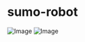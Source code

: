 # sumo-robot
![Image](https://github.com/user-attachments/assets/fc81ef55-ae2b-4b1a-9630-5a3b144b4162)
![Image](https://github.com/user-attachments/assets/b7f8d455-49f8-464d-83ea-33ee16ec9af7)
